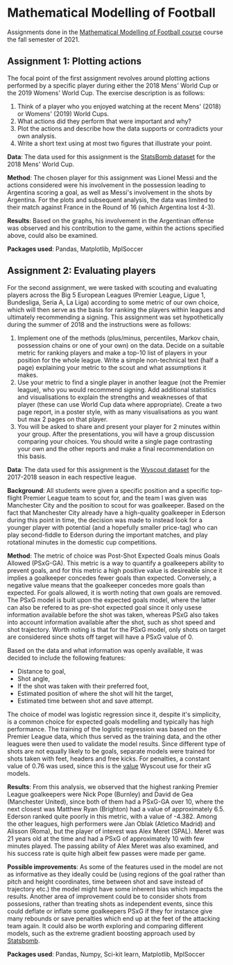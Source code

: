 # Mathematical Modelling of Football

Assignments done in the [Mathematical Modelling of Football course](https://www.uu.se/en/admissions/freestanding-courses/course-syllabus/?kpid=44142&lasar=21%2F22&typ=1) course the fall semester of 2021.

## Assignment 1: Plotting actions
The focal point of the first assignment revolves around plotting actions performed by a specific player during either the 2018 Mens' World Cup or the 2019 Womens' World Cup. The exercise description is as follows:

1. Think of a player who you enjoyed watching at the recent Mens' (2018) or Womens' (2019) World Cups.
2. What actions did they perform that were important and why?
3. Plot the actions and describe how the data supports or contradicts your own analysis.
4. Write a short text using at most two figures that illustrate your point.

**Data**: The data used for this assignment is the [StatsBomb dataset](https://github.com/statsbomb/open-data) for the 2018 Mens' World Cup. 

**Method**: The chosen player for this assignment was Lionel Messi and the actions considered were his involvement in the possession leading to Argentina scoring a goal, as well as Messi's involvement in the shots by Argentina. For the plots and subsequent analysis, the data was limited to their match against France in the Round of 16 (which Argentina lost 4-3).

**Results**: Based on the graphs, his involvement in the Argentinan offense was observed and his contribution to the game, within the actions specified above, could also be examined. 

**Packages used**: Pandas, Matplotlib, MplSoccer

## Assignment 2: Evaluating players
For the second assignment, we were tasked with scouting and evaluating players across the Big 5 European Leagues (Premier League, Ligue 1, Bundesliga, Seria A, La Liga) according to some metric of our own choice, which will then serve as the basis for ranking the players within leagues and ultimately recommending a signing. This assignment was set hypothetically during the summer of 2018 and the instructions were as follows:

1. Implement one of the methods (plus/minus, percentiles, Markov chain, possession chains or one of your own) on the data. Decide on a suitable metric for ranking players and make a top-10 list of players in your position for the whole league.  Write a simple non-technical text (half a page) explaining your metric to the scout and what assumptions it makes. 
2. Use your metric to find a single player in another league (not the Premier league), who you would recommend signing. Add additional statistics and visualisations to explain the strengths and weaknesses of that player (these can use World Cup data where appropriate). Create a two page report, in a poster style, with as many visualisations as you want but max 2 pages on that player.
4. You will be asked to share and present your player for 2 minutes within your group. After the presentations, you will have a group discussion comparing your choices. You should write a single page contrasting your own and the other reports and make a final recommendation on this basis.

**Data**: The data used for this assignment is the [Wyscout dataset](https://figshare.com/collections/Soccer_match_event_dataset/4415000/5) for the 2017-2018 season in each respective league.

**Background**: All students were given a specific position and a specific top-flight Premier League team to scout for, and the team I was given was Manchester City and the position to scout for was goalkeeper. Based on the fact that Manchester City already have a high-quality goalkeeper in Ederson during this point in time, the decision was made to instead look for a younger player with potential (and a hopefully smaller price-tag) who can play second-fiddle to Ederson during the important matches, and play rotational minutes in the domestic cup competitions.

**Method**: The metric of choice was Post-Shot Expected Goals minus Goals Allowed (PSxG-GA). This metric is a way to quantify a goalkeepers ability to prevent goals, and for this metric a high positive value is desireable since it implies a goalkeeper concedes fewer goals than expected. Conversely, a negative value means that the goalkeeper concedes more goals than expected. For goals allowed, it is worth noting that own goals are removed. The PSxG model is built upon the expected goals model, where the latter can also be refered to as pre-shot expected goal since it only usese information available before the shot was taken, whereas PSxG also takes into account information available after the shot, such as shot speed and shot trajectory. Worth noting is that for the PSxG model, only shots on target are considered since shots off target will have a PSxG value of 0.

Based on the data and what information was openly available, it was decided to include the following features: 
- Distance to goal,
- Shot angle,
- If the shot was taken with their preferred foot,
- Estimated position of where the shot will hit the target, 
- Estimated time between shot and save attempt.

The choice of model was logistic regression since it, despite it's simplicity, is a common choice for expected goals modelling and typically has high performance. The training of the logistic regression was based on the Premier League data, which thus served as the training data, and the other leagues were then used to validate the model results. Since different type of shots are not equally likely to be goals, separate models were trained for shots taken with feet, headers and free kicks. For penalties, a constant value of 0.76 was used, since this is the [value](https://dataglossary.wyscout.com/xg/) Wyscout use for their xG models. 

**Results**: From this analysis, we observed that the highest ranking Premier League goalkeepers were Nick Pope (Burnley) and David de Gea (Manchester United), since both of them had a PSxG-GA over 10, where the next closest was Matthew Ryan (Brighton) had a value of approximately 6.5. Ederson ranked quite poorly in this metric, with a value of -4.382. Among the other leagues, high performers were Jan Oblak (Atletico Madrid) and Alisson (Roma), but the player of interest was Alex Meret (SPAL). Meret was 21 years old at the time and had a PSxG of approximately 10 with few minutes played. The passing ability of Alex Meret was also examined, and his success rate is quite high albeit few passes were made per game.

**Possible improvements**: As some of the features used in the model are not as informative as they ideally could be (using regions of the goal rather than pitch and height coordinates, time between shot and save instead of trajectory etc.) the model might have some inherent bias which impacts the results. Another area of improvement could be to consider shots from possesions, rather than treating shots as independent events, since this could deflate or inflate some goalkeepers PSxG if they for instance give many rebounds or save penalties which end up at the feet of the attacking team again. It could also be worth exploring and comparing different models, such as the extreme gradient boosting approach used by [Statsbomb](https://statsbomb.com/2018/11/a-new-way-to-measure-keepers-shot-stopping-post-shot-expected-goals/).

**Packages used**: Pandas, Numpy, Sci-kit learn, Matplotlib, MplSoccer
